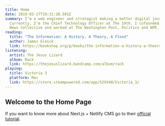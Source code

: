 ```yaml
---
title: Home
date: 2019-03-17T19:31:20.591Z
summary: I’m a web engineer and strategist making a better digital journalism.
  Currently, I’m the Chief Technology Officer at The 19th. I cofounded the Tiny
  News Collective and worked at The Washington Post, Politico and NPR.
reading:
  title: "The Information: A History, A Theory, A Flood"
  author: James Gleick
  link: https://bookshop.org/p/books/the-information-a-history-a-theory-a-flood-james-gleick/7864803
listening:
  artist: The Jesus Lizard
  album: Rack
  link: https://thejesuslizard.bandcamp.com/album/rack
playing:
  title: Victoria 3
  platform: Mac
  link: https://store.steampowered.com/app/529340/Victoria_3/
---
```


## Welcome to the Home Page

If you want to know more about Next.js + Netlify CMS go to their [official tutorial](https://www.netlifycms.org/docs/nextjs/).
